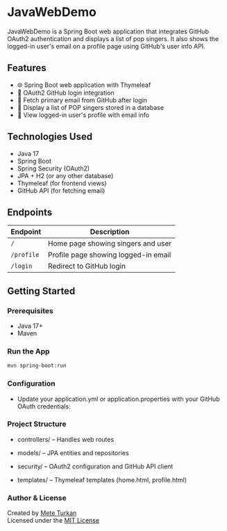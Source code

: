 # JavaWebDemo

JavaWebDemo is a Spring Boot web application that integrates GitHub OAuth2 authentication and displays a list of pop singers. It also shows the logged-in user's email on a profile page using GitHub's user info API.

## Features

- 🌐 Spring Boot web application with Thymeleaf
- 🔐 OAuth2 GitHub login integration
- 📧 Fetch primary email from GitHub after login
- 🎤 Display a list of POP singers stored in a database
- 👤 View logged-in user's profile with email info

## Technologies Used

- Java 17
- Spring Boot
- Spring Security (OAuth2)
- JPA + H2 (or any other database)
- Thymeleaf (for frontend views)
- GitHub API (for fetching email)

## Endpoints

| Endpoint       | Description                           |
|----------------|---------------------------------------|
| `/`            | Home page showing singers and user    |
| `/profile`     | Profile page showing logged-in email  |
| `/login`       | Redirect to GitHub login              |

## Getting Started

### Prerequisites

- Java 17+
- Maven

### Run the App

```bash
mvn spring-boot:run 
```

### Configuration

- Update your application.yml or application.properties with your GitHub OAuth credentials:

### Project Structure

- controllers/ – Handles web routes

- models/ – JPA entities and repositories

- security/ – OAuth2 configuration and GitHub API client

- templates/ – Thymeleaf templates (home.html, profile.html)

### Author & License

Created by [Mete Turkan](./LICENSE)  
Licensed under the [MIT License](./LICENSE)
